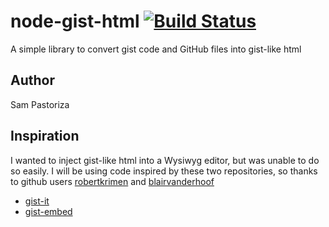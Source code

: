 # node-gist-html [![Build Status](https://travis-ci.org/pastorsj/node-gist-html.svg?branch=master)](https://travis-ci.org/pastorsj/node-gist-html)
A simple library to convert gist code and GitHub files into gist-like html

## Author
Sam Pastoriza

## Inspiration
I wanted to inject gist-like html into a Wysiwyg editor, but was unable to do so easily. I will be using code inspired by these two repositories, so thanks to github users [robertkrimen](https://github.com/robertkrimen) and [blairvanderhoof](https://github.com/blairvanderhoof)
* [gist-it](https://github.com/robertkrimen/gist-it)
* [gist-embed](https://github.com/blairvanderhoof/gist-embed)
